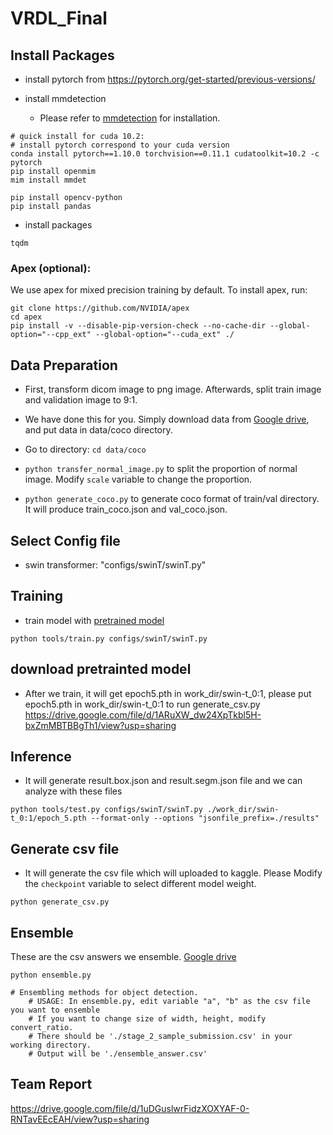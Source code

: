 # VRDL_Final

## Install Packages

* install pytorch from https://pytorch.org/get-started/previous-versions/

* install mmdetection
  * Please refer to [mmdetection](https://github.com/open-mmlab/mmdetection/blob/master/docs/en/get_started.md) for installation.
```
# quick install for cuda 10.2:
# install pytorch correspond to your cuda version
conda install pytorch==1.10.0 torchvision==0.11.1 cudatoolkit=10.2 -c pytorch
pip install openmim
mim install mmdet

pip install opencv-python  
pip install pandas
```
* install packages
```
tqdm

```

### Apex (optional):
We use apex for mixed precision training by default. To install apex, run:
```
git clone https://github.com/NVIDIA/apex
cd apex
pip install -v --disable-pip-version-check --no-cache-dir --global-option="--cpp_ext" --global-option="--cuda_ext" ./
```

## Data Preparation
* First, transform dicom image to png image. Afterwards, split train image and validation image to 9:1. 
* We have done this for you. Simply download data from [Google drive](https://drive.google.com/file/d/16U4OkGQ_403cQapEIWxC-W3FWuJ9fgId/view?usp=sharing), and put data in data/coco directory.

* Go to directory: `cd data/coco`
* `python transfer_normal_image.py` to split the proportion of normal image. Modify `scale` variable to change the proportion.
* `python generate_coco.py` to generate coco format of train/val directory. It will produce train_coco.json and val_coco.json.

## Select Config file
* swin transformer: "configs/swinT/swinT.py"

## Training
* train model with [pretrained model](https://github.com/SwinTransformer/Swin-Transformer-Object-Detection)
```
python tools/train.py configs/swinT/swinT.py
```
## download pretrainted model
* After we train, it will get epoch5.pth in work_dir/swin-t_0:1, please put epoch5.pth in work_dir/swin-t_0:1 to run generate_csv.py
https://drive.google.com/file/d/1ARuXW_dw24XpTkbl5H-bxZmMBTBBgTh1/view?usp=sharing


## Inference
* It will generate result.box.json and result.segm.json file and we can analyze with these files
```
python tools/test.py configs/swinT/swinT.py ./work_dir/swin-t_0:1/epoch_5.pth --format-only --options "jsonfile_prefix=./results"

```

## Generate csv file
* It will generate the csv file which will uploaded to kaggle. Please Modify the `checkpoint` variable to select different model weight.
```
python generate_csv.py
```

## Ensemble
These are the csv answers we ensemble. [Google drive](https://drive.google.com/drive/folders/1GSD8JdPbntLMF76tnEeN7kv83_SEVVDl?usp=sharing)


```
python ensemble.py

# Ensembling methods for object detection.
    # USAGE: In ensemble.py, edit variable "a", "b" as the csv file you want to ensemble
    # If you want to change size of width, height, modify convert_ratio. 
    # There should be './stage_2_sample_submission.csv' in your working directory.
    # Output will be './ensemble_answer.csv'
```


## Team Report
https://drive.google.com/file/d/1uDGuslwrFidzXOXYAF-0-RNTavEEcEAH/view?usp=sharing
